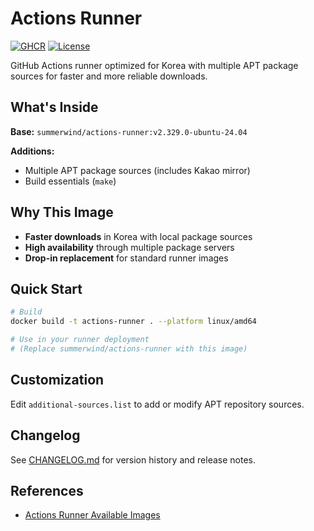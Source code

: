 # Actions Runner

[![GHCR](https://img.shields.io/badge/ghcr.io-younsl%2Factions--runner-000000?style=flat-square&logo=github&logoColor=white)](https://github.com/younsl/o/pkgs/container/actions-runner)
[![License](https://img.shields.io/github/license/younsl/o?style=flat-square&color=black)](https://github.com/younsl/o/blob/main/LICENSE)

GitHub Actions runner optimized for Korea with multiple APT package sources for faster and more reliable downloads.

## What's Inside

**Base:** `summerwind/actions-runner:v2.329.0-ubuntu-24.04`

**Additions:**
- Multiple APT package sources (includes Kakao mirror)
- Build essentials (`make`)

## Why This Image

- **Faster downloads** in Korea with local package sources
- **High availability** through multiple package servers
- **Drop-in replacement** for standard runner images

## Quick Start

```bash
# Build
docker build -t actions-runner . --platform linux/amd64

# Use in your runner deployment
# (Replace summerwind/actions-runner with this image)
```

## Customization

Edit `additional-sources.list` to add or modify APT repository sources.

## Changelog

See [CHANGELOG.md](./CHANGELOG.md) for version history and release notes.

## References

- [Actions Runner Available Images](https://github.com/actions/runner-images?tab=readme-ov-file#available-images)
